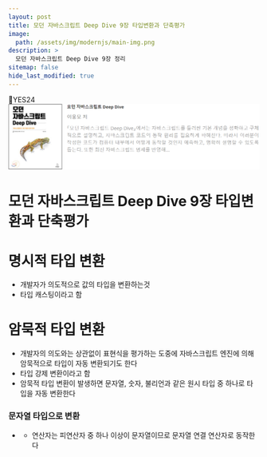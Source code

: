 ```yaml
---
layout: post
title: 모던 자바스크립트 Deep Dive 9장 타입변환과 단축평가
image:
  path: /assets/img/modernjs/main-img.png
description: >
  모던 자바스크립트 Deep Dive 9장 정리
sitemap: false
hide_last_modified: true
---
```


📘YES24
[![yes24](/assets/img/modernjs/yes24.png)](http://www.yes24.com/Product/Goods/92742567)

# 모던 자바스크립트 Deep Dive 9장 타입변환과 단축평가

# 명시적 타입 변환

- 개발자가 의도적으로 값의 타입을 변환하는것
- 타입 캐스팅이라고 함

# 암묵적 타입 변환

- 개발자의 의도와는 상관없이 표현식을 평가하는 도중에 자바스크립트 엔진에 의해 암묵적으로 타입이 자동 변환되기도 한다
- 타입 강제 변환이라고 함
- 암묵적 타입 변환이 발생하면 문자열, 숫자, 불리언과 같은 원시 타입 중 하나로 타입을 자동 변환한다

### 문자열 타입으로 변환

- - 연산자는 피연산자 중 하나 이상이 문자열이므로 문자열 연결 연산자로 동작한다
